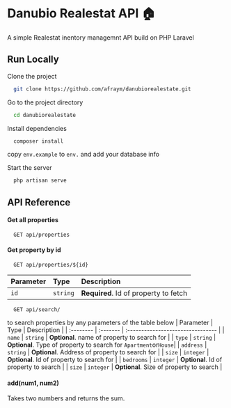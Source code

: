 
# Danubio Realestat API 🏠

A simple Realestat inentory managemnt API build on PHP Laravel


## Run Locally

Clone the project

```bash
  git clone https://github.com/afraym/danubiorealestate.git
```

Go to the project directory

```bash
  cd danubiorealestate
```

Install dependencies

```bash
  composer install
```
copy ```env.example``` to ```env.``` and add your database info

Start the server

```bash
  php artisan serve
```


## API Reference

#### Get all properties

```http
  GET api/properties
```


#### Get property by id

```http
  GET api/properties/${id}
```

| Parameter | Type     | Description                       |
| :-------- | :------- | :-------------------------------- |
| `id`      | `string` | **Required**. Id of property to fetch |

```http
  GET api/search/
```
to search properties by any parameters of the table below
| Parameter | Type     | Description                       |
| :-------- | :------- | :-------------------------------- |
| `name`      | `string` | **Optional**. name of property to search for |
| `type`      | `string` | **Optional**. Type of property to search for ```Apartment```or```House```|
| `address`      | `string` | **Optional**. Address of property to search for |
| `size`      | `integer` | **Optional**. Id of property to search for |
| `bedrooms`      | `integer` | **Optional**. Id of property to search |
| `size`      | `integer` | **Optional**. Size of property to search  |

#### add(num1, num2)

Takes two numbers and returns the sum.

